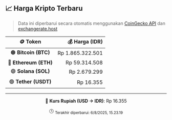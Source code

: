 

<!-- HARGA_KRIPTO -->
## 📈 Harga Kripto Terbaru

> Data ini diperbarui secara otomatis menggunakan [CoinGecko API](https://www.coingecko.com/) dan [exchangerate.host](https://exchangerate.host/)

<div align="center">

| 🪙 Token | 💰 Harga (IDR) |
|:------:|---------------:|
| 🟠 **Bitcoin (BTC)**   | Rp 1.865.322.501 |
| 🔵 **Ethereum (ETH)**  | Rp 59.314.508 |
| 🟣 **Solana (SOL)**    | Rp 2.679.299 |
| 🟢 **Tether (USDT)**   | Rp 16.355 |

---

💱 **Kurs Rupiah (USD → IDR)**: Rp 16.355

🕒 <sub>Terakhir diperbarui: 6/8/2025, 15.23.19</sub>

</div>
<!-- /HARGA_KRIPTO -->